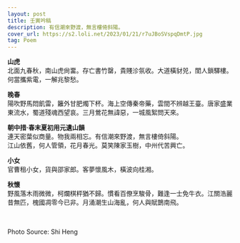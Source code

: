 ```yaml
---
layout: post
title: 壬寅吟稿
description: 有信潮來野渡，無言樓倚斜陽。
cover_url: https://s2.loli.net/2023/01/21/r7uJBoSVspqDmtP.jpg
tag: Poem
---
```


**山虎**   
北面九春秋，南山虎尙畱。存亡書竹罄，貴賤沴氛收。大道橫豺兕，閨人鎖驛樓。何當攜紫電，一解兆黎愁。

**晚春**   
陽吹野馬悶飢雷，籬外甘肥燭下杯。海上空傳秦帝藥，雲間不辨越王臺。唐家盛業東流水，蜀道殘魂西望哀。三月鶯花無諱惡，一城風絮問天來。

**朝中措·春末夏初用元遺山韻**   
連天密葉似商量。物我兩相忘。有信潮來野渡，無言樓倚斜陽。  
江山依舊，何人管領，花月春光。莫笑陳家玉樹，中州代苦興亡。

**小女**   
官曹租小女，貨與邵家郎。客夢懷風木，橫波向桂湘。

**秋懷**   
野風落木雨微微，柯爛棋枰猶不歸。慣看百僚烹駿骨，難逢一士免牛衣。江關浩麗昔無匹，槐國凋零今已非。月涌潮生山海亂，何人與賦鵲南飛。

&emsp;  
&emsp;  
Photo Source: Shi Heng

